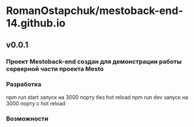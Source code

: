 # RomanOstapchuk/mestoback-end-14.github.io

## v0.0.1

### Проект Mestoback-end создан для демонстрации работы серверной части проекта Mesto

### Разработка

npm run start запуск на 3000 порту без hot reload
npm run dev запуск на 3000 порту с hot reload

### Возможности 


